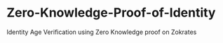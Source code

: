 # Zero-Knowledge-Proof-of-Identity

 Identity Age Verification using Zero Knowledge proof on Zokrates 

